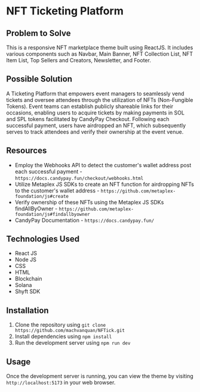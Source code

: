 # NFT Ticketing Platform

## Problem to Solve

This is a responsive NFT marketplace theme built using ReactJS. It includes various components such as Navbar, Main Banner, NFT Collection List, NFT Item List, Top Sellers and Creators, Newsletter, and Footer.

## Possible Solution

A Ticketing Platform that empowers event managers to seamlessly vend tickets and oversee attendees through the utilization of NFTs (Non-Fungible Tokens). Event teams can establish publicly shareable links for their occasions, enabling users to acquire tickets by making payments in SOL and SPL tokens facilitated by CandyPay Checkout. Following each successful payment, users have airdropped an NFT, which subsequently serves to track attendees and verify their ownership at the event venue.

## Resources

- Employ the Webhooks API to detect the customer's wallet address post each successful payment - `https://docs.candypay.fun/checkout/webhooks.html`
- Utilize Metaplex JS SDKs to create an NFT function for airdropping NFTs to the customer's wallet address - `https://github.com/metaplex-foundation/js#create`
- Verify ownership of these NFTs using the Metaplex JS SDKs findAllByOwner - `https://github.com/metaplex-foundation/js#findallbyowner`
- CandyPay Documentation - `https://docs.candypay.fun/`

## Technologies Used

- React JS
- Node JS
- CSS
- HTML
- Blockchain
- Solana
- Shyft SDK

## Installation

1. Clone the repository using `git clone https://github.com/machvanquan/NFTick.git`
2. Install dependencies using `npm install`
3. Run the development server using `npm run dev`

## Usage

Once the development server is running, you can view the theme by visiting `http://localhost:5173` in your web browser.